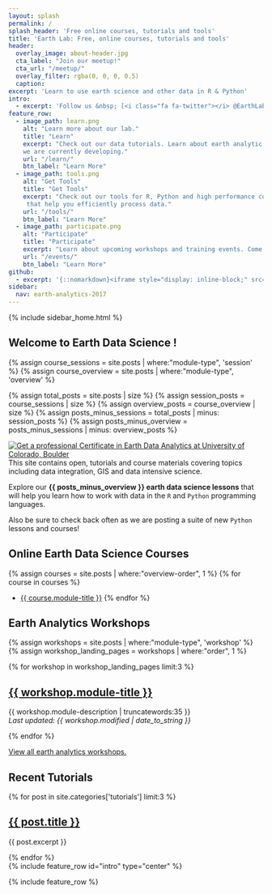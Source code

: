 ```yaml
---
layout: splash
permalink: /
splash_header: 'Free online courses, tutorials and tools'
title: 'Earth Lab: Free, online courses, tutorials and tools'
header:
  overlay_image: about-header.jpg
  cta_label: "Join our meetup!"
  cta_url: "/meetup/"
  overlay_filter: rgba(0, 0, 0, 0.5)
  caption:
excerpt: 'Learn to use earth science and other data in R & Python'
intro:
  - excerpt: 'Follow us &nbsp; [<i class="fa fa-twitter"></i> @EarthLabCU](https://twitter.com/EarthLabCU){: .btn .btn--twitter}'
feature_row:
  - image_path: learn.png
    alt: "Learn more about our lab."
    title: "Learn"
    excerpt: "Check out our data tutorials. Learn about earth analytic focused courses and programs
    we are currently developing."
    url: "/learn/"
    btn_label: "Learn More"
  - image_path: tools.png
    alt: "Get Tools"
    title: "Get Tools"
    excerpt: "Check out our tools for R, Python and high performance computing environments
     that help you efficiently process data."
    url: "/tools/"
    btn_label: "Learn More"
  - image_path: participate.png
    alt: "Participate"
    title: "Participate"
    excerpt: "Learn about upcoming workshops and training events. Come to our weekly data meetup or suggest a topic for us to cover!"
    url: "/events/"
    btn_label: "Learn More"
github:
  - excerpt: '{::nomarkdown}<iframe style="display: inline-block;" src="https://ghbtns.com/github-btn.html?user=mmistakes&repo=minimal-mistakes&type=star&count=true&size=large" frameborder="0" scrolling="0" width="160px" height="30px"></iframe> <iframe style="display: inline-block;" src="https://ghbtns.com/github-btn.html?user=mmistakes&repo=minimal-mistakes&type=fork&count=true&size=large" frameborder="0" scrolling="0" width="158px" height="30px"></iframe>{:/nomarkdown}'
sidebar:
  nav: earth-analytics-2017
---
```


<!-- hiding this until the functionality is fully working -->
<div class="sidebar notsticky">
  {% include sidebar_home.html %}
</div>

<div class="archive" markdown="1">

## Welcome to Earth Data Science !

{% assign course_sessions = site.posts | where:"module-type", 'session' %}
{% assign course_overview = site.posts | where:"module-type", 'overview' %}

{% assign total_posts = site.posts | size  %}
{% assign session_posts = course_sessions | size %}
{% assign overview_posts = course_overview | size %}
{% assign posts_minus_sessions = total_posts | minus: session_posts  %}
{% assign posts_minus_overview = posts_minus_sessions | minus: overview_posts %}



<div class = "prof-cert-wrapper">
<div id = "right" >
<a href="http://bit.ly/2jc5SXy" target="_blank"><img src="{{ site.url }}/images/earth-data-analytics-professional-certificate-banner.png" alt="Get a professional Certificate in Earth Data Analytics at University of Colorado, Boulder"></a>
</div>

<div id = "left" markdown="1">This site contains open, tutorials and course materials covering topics including data integration, GIS
and data intensive science.

Explore our **{{ posts_minus_overview }} earth data science lessons**
that will help you learn how to work with data in the `R` and `Python` programming languages.

Also be sure to check back often as we are posting a suite of new `Python` lessons and courses!
</div>
</div>


## Online Earth Data Science Courses

{% assign courses = site.posts | where:"overview-order", 1 %}
{% for course in courses %}
* <a href="{{ site.url }}{{ course.permalink }}">{{ course.module-title }}</a>
{% endfor %}


## Earth Analytics Workshops

{% assign workshops = site.posts | where:"module-type", 'workshop' %}
{% assign workshop_landing_pages = workshops | where:"order", 1 %}

{% for workshop in workshop_landing_pages limit:3 %}
<div class="list__item">
  <article class="archive__item" >
  <h2 class="archive__item-title">
    <a href="{{ site.url }}{{ workshop.permalink }}">{{ workshop.module-title }} </a></h2>
    <p class='archive__item-excerpt'>{{ workshop.module-description | truncatewords:35 }}
      <br><i>Last updated: {{ workshop.modified | date_to_string }}</i> </p>
  </article>
</div>

{% endfor %}

<a href="{{ site.url}}/workshops/">View all earth analytics workshops. </a>

## Recent Tutorials

{% for post in site.categories['tutorials'] limit:3 %}
<!-- List the most recent 3 tutorials  -->
<div class="list__item">
<article class="archive__item">
  <h2 class="archive__item-title"><a href="{{ site.baseurl }}{{ post.url}}">{{ post.title }}</a></h2>
  <p class="archive__item-excerpt">{{ post.excerpt }}</p>
</article>
</div>
{% endfor %}


</div>
{% include feature_row id="intro" type="center" %}

{% include feature_row %}
